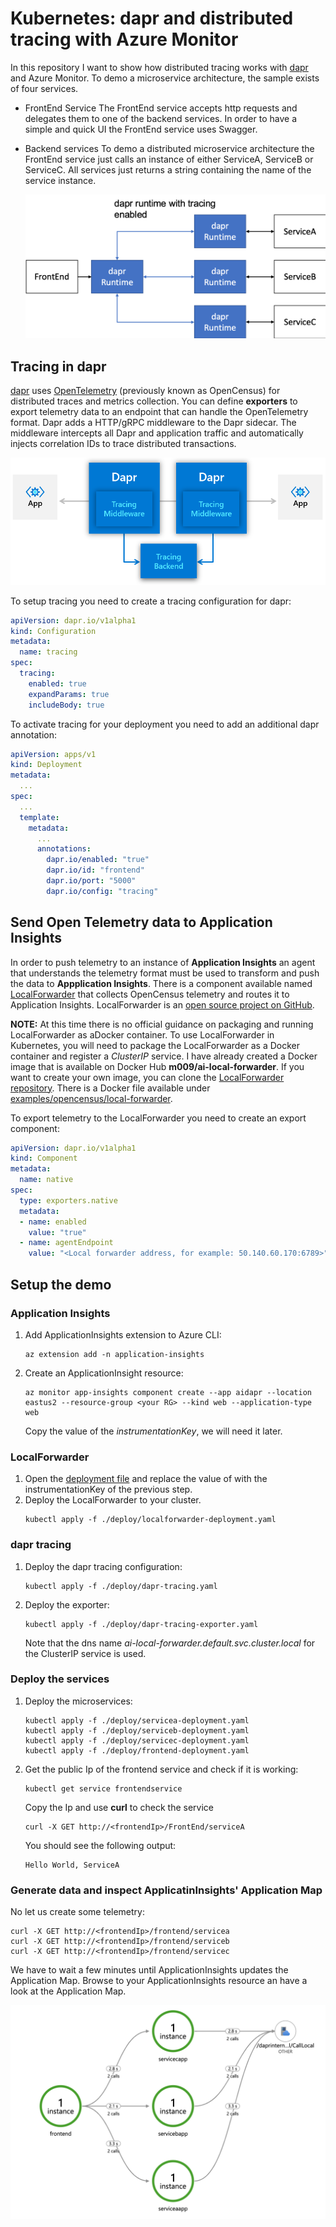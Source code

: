 # Kubernetes: dapr and distributed tracing with Azure Monitor

In this repository I want to show how distributed tracing works with [dapr](https://dapr.io) and Azure Monitor.
To demo a microservice architecture, the sample exists of four services. 

- FrontEnd Service
  The FrontEnd service accepts http requests and delegates them to one of the backend services. In order to have a simple and quick UI the FrontEnd service uses Swagger.
- Backend services
  To demo a distributed microservice architecture the FrontEnd service just calls an instance of either ServiceA, ServiceB or ServiceC. All services just returns a string containing the name of the service instance.

  ![Architecture](/images/architecture.png)

## Tracing in dapr

[dapr](https://dapr.io) uses [OpenTelemetry](https://opentelemetry.io) (previously known as OpenCensus) for distributed traces 
and metrics collection. You can define __exporters__ to export telemetry data 
to an endpoint that can handle the OpenTelemetry format. Dapr adds a HTTP/gRPC middleware to the Dapr sidecar. The middleware intercepts all Dapr and application traffic and automatically injects correlation IDs to trace distributed transactions.

![dapr tracing](/images/dapr-tracing-acrhitecture.png)

To setup tracing you need to create a tracing configuration for dapr:

```YAML
apiVersion: dapr.io/v1alpha1
kind: Configuration
metadata:
  name: tracing
spec:
  tracing:
    enabled: true
    expandParams: true
    includeBody: true
```
To activate tracing for your deployment you need to add an additional dapr annotation:

```YAML
apiVersion: apps/v1
kind: Deployment
metadata:
  ...
spec:
  ...
  template:
    metadata:
      ...
      annotations:
        dapr.io/enabled: "true"
        dapr.io/id: "frontend"
        dapr.io/port: "5000"
        dapr.io/config: "tracing"
```

## Send Open Telemetry data to Application Insights

In order to push telemetry to an instance of __Application Insights__ an agent that understands the telemetry 
format must be used to transform and push the data to __Appplication Insights__. There is a component available named 
[LocalForwarder](https://docs.microsoft.com/de-de/azure/azure-monitor/app/opencensus-local-forwarder) that collects OpenCensus 
telemetry and routes it to Application Insights. LocalForwarder is an [open source project on GitHub](https://github.com/microsoft/ApplicationInsights-LocalForwarder).

__NOTE:__
At this time there is no official guidance on packaging and running LocalForwarder as aDocker container.
To use LocalForwarder in Kubernetes, you will need to package the LocalForwarder as a Docker container and register a *ClusterIP* service. I have already created a Docker image that is available on Docker Hub __m009/ai-local-forwarder__.
If you want to create your own image, you can clone the [LocalForwarder repository](https://github.com/microsoft/ApplicationInsights-LocalForwarder). There is a Docker file available under [examples/opencensus/local-forwarder](https://github.com/microsoft/ApplicationInsights-LocalForwarder/blob/master/examples/opencensus/local-forwarder). 

To export telemetry to the LocalForwarder you need to create an export component: 

```YAML
apiVersion: dapr.io/v1alpha1
kind: Component
metadata:
  name: native
spec:
  type: exporters.native
  metadata:
  - name: enabled
    value: "true"
  - name: agentEndpoint
    value: "<Local forwarder address, for example: 50.140.60.170:6789>"
```


## Setup the demo
### Application Insights
1. Add ApplicationInsights extension to Azure CLI:
   ```Shell
   az extension add -n application-insights
   ```
2. Create an ApplicationInsight resource:
   ```Shell
   az monitor app-insights component create --app aidapr --location eastus2 --resource-group <your RG> --kind web --application-type web
   ```
   Copy the value of the *instrumentationKey*, we will need it later.

### LocalForwarder
1. Open the [deployment file](/deploy/localforwarder-deployment.yaml) and replace the value of __<AI instrumentationKey>__ with 
   the instrumentationKey of the previous step.
2. Deploy the LocalForwarder to your cluster.
   ```Shell
   kubectl apply -f ./deploy/localforwarder-deployment.yaml
   ```

### dapr tracing
1. Deploy the dapr tracing configuration:
   ```
   kubectl apply -f ./deploy/dapr-tracing.yaml
   ```
2. Deploy the exporter:
   ```Shell
   kubectl apply -f ./deploy/dapr-tracing-exporter.yaml
   ```
   Note that the dns name *ai-local-forwarder.default.svc.cluster.local* for the ClusterIP service is used.

### Deploy the services

1. Deploy the microservices:
   ``` Shell
   kubectl apply -f ./deploy/servicea-deployment.yaml
   kubectl apply -f ./deploy/serviceb-deployment.yaml
   kubectl apply -f ./deploy/servicec-deployment.yaml
   kubectl apply -f ./deploy/frontend-deployment.yaml
   ```
   
2. Get the public Ip of the frontend service and check if it is working:
   ``` Shell
   kubectl get service frontendservice
   ```
   Copy the Ip and use __curl__ to check the service
   ``` Shell
   curl -X GET http://<frontendIp>/FrontEnd/serviceA
   ```
   You should see the following output:
   ``` Shell
   Hello World, ServiceA
   
   ```

### Generate data and inspect ApplicatinInsights' Application Map

No let us create some telemetry:
```Shell
curl -X GET http://<frontendIp>/frontend/servicea
curl -X GET http://<frontendIp>/frontend/serviceb
curl -X GET http://<frontendIp>/frontend/servicec
```

We have to wait a few minutes until ApplicationInsights updates the Application Map.
Browse to your ApplicationInsights resource an have a look at the Application Map.

![Application map](/images/ai-applicationmap.png)
